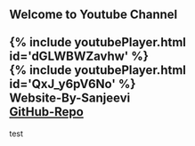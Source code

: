 ## Welcome to Youtube Channel<br><br>{% include youtubePlayer.html id='dGLWBWZavhw' %}<br>{% include youtubePlayer.html id='QxJ_y6pV6No' %}<br>Website-By-Sanjeevi <br> <a href='https://github.com/SSanjeevi/videos'>GitHub-Repo</a>
test
